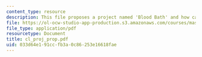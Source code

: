 ```yaml
---
content_type: resource
description: This file proposes a project named 'Blood Bath' and how can it be implemented.
file: https://ol-ocw-studio-app-production.s3.amazonaws.com/courses/mas-961-ambient-intelligence-spring-2005/033d64e191ccfb3a0c86253e16618fae_cl_proj_prop.pdf
file_type: application/pdf
resourcetype: Document
title: cl_proj_prop.pdf
uid: 033d64e1-91cc-fb3a-0c86-253e16618fae
---
```

